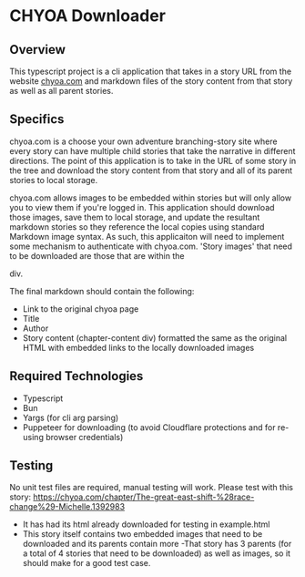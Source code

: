 # CHYOA Downloader

## Overview
This typescript project is a cli application that takes in a story URL from the website [chyoa.com](https://chyoa.com/) and markdown files of the story content from that story as well as all parent stories.

## Specifics
chyoa.com is a choose your own adventure branching-story site where every story can have multiple child stories that take the narrative in different directions. The point of this application is to take in the URL of some story in the tree and download the story content from that story and all of its parent stories to local storage.

chyoa.com allows images to be embedded within stories but will only allow you to view them if you're logged in. This application should download those images, save them to local storage, and update the resultant markdown stories so they reference the local copies using standard Markdown image syntax. As such, this applicaiton will need to implement some mechanism to authenticate with chyoa.com.
'Story images' that need to be downloaded are those that are within the <div class="chapter-content"> div.

The final markdown should contain the following:
- Link to the original chyoa page
- Title
- Author
- Story content (chapter-content div) formatted the same as the original HTML with embedded links to the locally downloaded images

## Required Technologies
- Typescript
- Bun
- Yargs (for cli arg parsing)
- Puppeteer for downloading (to avoid Cloudflare protections and for re-using browser credentials)

## Testing
No unit test files are required, manual testing will work.
Please test with this story: https://chyoa.com/chapter/The-great-east-shift-%28race-change%29-Michelle.1392983
  - It has had its html already downloaded for testing in example.html
  - This story itself contains two embedded images that need to be downloaded and its parents contain more
  -That story has 3 parents (for a total of 4 stories that need to be downloaded) as well as images, so it should make for a good test case.
